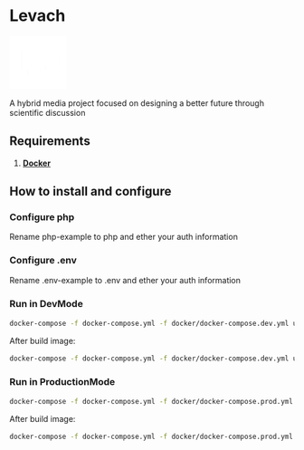 # Levach

![](https://github.com/marxunion/levach/blob/main/frontend/src/assets/img/logo/logo.png?raw=true)

A hybrid media project focused on designing a better future through scientific discussion 

## Requirements

1. [**Docker**](https://www.docker.com/)

## How to install and configure

### Configure php
Rename php-example to php and ether your auth information

### Configure .env
Rename .env-example to .env and ether your auth information

### Run in DevMode
```bash
docker-compose -f docker-compose.yml -f docker/docker-compose.dev.yml up --build -d
```
After build image:
```bash
docker-compose -f docker-compose.yml -f docker/docker-compose.dev.yml up -d
```

### Run in ProductionMode
```bash
docker-compose -f docker-compose.yml -f docker/docker-compose.prod.yml up --build -d
```
After build image:
```bash
docker-compose -f docker-compose.yml -f docker/docker-compose.prod.yml up -d
```